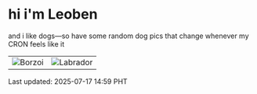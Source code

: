 # hi i'm Leoben

and i like dogs—so have some random dog pics that change whenever my CRON feels like it

|  |  |
|--------|----------|
| ![Borzoi](https://random-dog-vercel.vercel.app/api/random-borzoi?v=1752735573) | ![Labrador](https://random-dog-vercel.vercel.app/api/random-labrador?v=1752735573) |

Last updated: 2025-07-17 14:59 PHT
